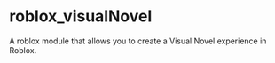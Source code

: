 # roblox_visualNovel
A roblox module that allows you to create a Visual Novel experience in Roblox.
